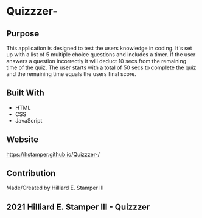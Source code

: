 # Quizzzer-

## Purpose
This application is designed to test the users knowledge in coding. It's set up with a list of 5 multiple choice questions and includes a timer. If the user answers a question incorrectly it will deduct 10 secs from the remaining time of the quiz. The user starts with a total of 50 secs to complete the quiz and the remaining time equals the users final score. 

## Built With
* HTML
* CSS
* JavaScript

## Website 
https://hstamper.github.io/Quizzzer-/

## Contribution 
Made/Created by Hilliard E. Stamper III

## 2021 Hilliard E. Stamper III - Quizzzer  